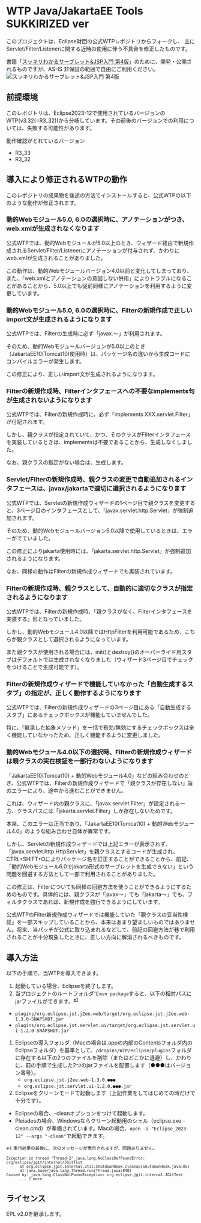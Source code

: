 # WTP Java/JakartaEE Tools SUKKIRIZED ver
このプロジェクトは、Eclipse財団の公式WTPレポジトリからフォークし、
主にServlet/Filter/Listenerに関する近時の使用に伴う不具合を修正したものです。

書籍「[スッキリわかるサーブレット&JSP入門 第4版](https://www.amazon.co.jp/dp/4295018783/?tag=flairlink-22&linkCode=ogi&th=1&psc=1)」のために、開発・公開されるものですが、AS-IS 非保証の範囲で自由にご利用ください。
![スッキリわかるサーブレット&JSP入門 第4版](https://sukkiri.jp/wp-content/uploads/2024/03/sjava_banner_servlet4.webp "スッキリわかるサーブレット&JSP入門 第4版")

## 前提環境

このレポジトリは、Eclipse2023-12で使用されているバージョンのWTP(v3.32(=R3_32))から分岐しています。その前後のバージョンでの利用については、失敗する可能性があります。

動作確認がとれているバージョン
 - R3_33
 - R3_32

## 導入により修正されるWTPの動作

このレポジトリの成果物を後述の方法でインストールすると、公式WTPの以下のような動作が修正されます。

### 動的Webモジュール5.0, 6.0の選択時に、アノテーションがつき、web.xmlが生成されなくなります
公式WTPでは、動的Webモジュールが5.0以上のとき、ウィザード経由で新規作成されるServlet/Filter/Listenerにアノテーションが付与されず、かわりにweb.xmlが生成されることがありました。

この動作は、動的Webモジュールバージョン4.0以前と変化してしまっており、また、「web.xmlとアノテーションの意図しない併用」によりトラブルになることがあることから、5.0以上でも従前同様にアノテーションを利用するように変更しています。

### 動的Webモジュール5.0, 6.0の選択時に、Filterの新規作成で正しいimport文が生成されるようになります
公式WTPでは、Filterの生成時に必ず「javax.〜」が利用されます。

そのため、動的Webモジュールバージョンが5.0以上のとき（JakartaEE10(Tomcat10)使用時）は、パッケージ名の違いから生成コードにコンパイルエラーが発生します。

この修正により、正しいimport文が生成されるようになります。

### Filterの新規作成時、Filterインタフェースへの不要なimplements句が生成されないようになります
公式WTPでは、Filterの新規作成時に、必ず「implements XXX.servlet.Filter」が付記されます。

しかし、親クラスが指定されていて、かつ、そのクラスがFilterインタフェースを実装しているときは、implementsは不要であることから、生成しなくしました。

なお、親クラスの指定がない場合は、生成します。

### Servlet/Filterの新規作成時、親クラスの変更で自動追加されるインタフェースは、javax/jakartaで適切に選択されるようになります
公式WTPでは、Servletの新規作成ウィザードの1ページ目で親クラスを変更すると、3ページ目のインタフェースとして、「javax.servlet.http.Servlet」が強制追加されます。

そのため、動的Webモジュールバージョン5.0以降で使用しているときは、エラーがでていました。

この修正によりjakarta使用時には、「jakarta.servlet.http.Servlet」が強制追加されるようになります。

なお、同様の動作はFilterの新規作成ウィザードでも実装されています。

### Filterの新規作成時、親クラスとして、自動的に適切なクラスが指定されるようになります
公式WTPでは、Filterの新規作成時、「親クラスがなく、Filterインタフェースを実装する」形となっていました。

しかし、動的Webモジュール4.0以降ではHttpFilterを利用可能であるため、こちらが親クラスとして選択されるようになっています。

また親クラスが使用される場合には、init()とdestroy()のオーバーライド用スタブはデフォルトでは生成されなくなりました（ウィザード3ページ目でチェックをつけることで生成可能です）。

### Filterの新規作成ウィザードで機能していなかった「自動生成するスタブ」の指定が、正しく動作するようになります
公式WTPでは、Filterの新規作成ウィザードの3ページ目にある「自動生成するスタブ」にあるチェックボックスが機能していませんでした。

特に、「継承した抽象メソッド」を一括で有効/無効にするチェックボックスは全く機能していなかったため、正しく機能するように変更しました。

### 動的Webモジュール4.0以下の選択時、Filterの新規作成ウィザードは親クラスの実在検証を一部行わないようになります
「JakartaEE10(Tomcat10) + 動的Webモジュール4.0」などの組み合わせのとき、公式WTPでは、Filterの新規作成ウィザードで「親クラスが存在しない」旨のエラーにより、途中から進むことができません。

これは、ウィザード内の親クラスに、「javax.servlet.Filter」が設定される一方、クラスパスには「jakarta.servlet.Filter」しか存在しないためです。

本来、このエラーは正当であり、「JakartaEE10(Tomcat10) + 動的Webモジュール4.0」のような組み合わせ自体が異常です。

しかし、Servletの新規作成ウィザードでは上記エラーが表示されず、「javax.servlet.http.HttpServlet」を親クラスとするコードが生成され、CTRL+SHIFT+Oによりパッケージ名を訂正することができることから、前記、「動的Webモジュール6.0でjakarta形式のサーブレットを生成できない」という問題を回避する方法として一部で利用されることがありました。

この修正は、Filterについても同様の回避方法を使うことができるようにするためのものです。具体的には、親クラスが「javax〜」でも「jakarta〜」でも、フィルタクラスであれば、新規作成を強行できるようにしています。

公式WTPのFilter新規作成ウィザードでは機能していた「親クラスの妥当性検証」を一部スキップしていることから、本来はあまり望ましいものではありません。将来、当パッチが公式に取り込まれるなどして、前記の回避方法が巷で利用されることが十分現象したときに、正しい方向に解消されるべきものです。

## 導入方法
以下の手順で、当WTPを導入できます。

1. 起動している場合、Eclipseを終了します。
1. 当プロジェクトのルートフォルダで`mvn package`すると、以下の相対パスにjarファイルができます。<sup>[※1](#note1)</sup>
  * `plugins/org.eclipse.jst.j2ee.web/target/org.eclipse.jst.j2ee.web-1.3.0-SNAPSHOT.jar`
  * `plugins/org.eclipse.jst.servlet.ui/target/org.eclipse.jst.servlet.ui-1.2.0-SNAPSHOT.jar`

1. Eclipseの導入フォルダ（Macの場合は.appの内部のContentsフォルダ内のEclipseフォルダ）を基準として、`/dropins/WTP/eclipse/plugins`フォルダに存在する以下の2つのファイルを削除（またはどこかに退避）し、かわりに、前の手順で生成した2つのjarファイルを配置します（●●●はバージョン番号）。
    * `org.eclipse.jst.j2ee.web-1.3.0.●●●`
    * `org.eclipse.jst.servlet.ui-1.2.0.●●●.jar`
1. Eclipseをクリーンモードで起動します（上記作業をしてはじめての時だけで十分です）。
  * Eclipseの場合、-cleanオプションをつけて起動します。
  * Pleiadesの場合、Windowsならクリーン起動用のシェル（eclipse.exe -clean.cmd）が準備されています。Macの場合、`open -a "Eclipse_2023-12" --args "-clean"`で起動できます。

<small id="note1">※1: 実行結果の最後に、次のメッセージが表示されますが、問題ありません。
```
Exception in thread "Thread-2" java.lang.NoClassDefFoundError: org/eclipse/jgit/internal/JGitText
      at org.eclipse.jgit.internal.util.ShutdownHook.cleanup(ShutdownHook.java:85)
      at java.base/java.lang.Thread.run(Thread.java:840)
Caused by: java.lang.ClassNotFoundException: org.eclipse.jgit.internal.JGitText
      ... 2 more
```
</small>

## ライセンス
EPL v2.0を継承します。
